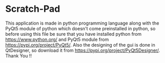 # Scratch-Pad
 This application is made in python programming language along with the PyQt5 module of python which doesn't come preinstalled in python, so before using this file be sure that you have installed python from https://www.python.org/ and PyQt5 module from https://pypi.org/project/PyQt5/. Also the designing of the gui is done in QtDesigner, so download it from https://pypi.org/project/PyQt5Designer/. Thank You !!
